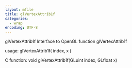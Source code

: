 ```yaml
---
layout: mfile
title: glVertexAttrib1f
categories:
  - wrap
encoding: UTF-8
---
```


glVertexAttrib1f  Interface to OpenGL function glVertexAttrib1f

usage:  glVertexAttrib1f( index, x )

C function:  void glVertexAttrib1f(GLuint index, GLfloat x)